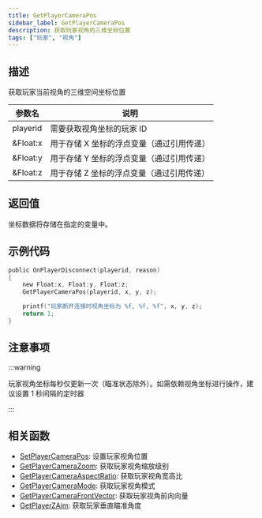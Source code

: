 ```yaml
---
title: GetPlayerCameraPos
sidebar_label: GetPlayerCameraPos
description: 获取玩家视角的三维坐标位置
tags: ["玩家", "视角"]
---
```


## 描述

获取玩家当前视角的三维空间坐标位置

| 参数名   | 说明                                      |
| -------- | ----------------------------------------- |
| playerid | 需要获取视角坐标的玩家 ID                 |
| &Float:x | 用于存储 X 坐标的浮点变量（通过引用传递） |
| &Float:y | 用于存储 Y 坐标的浮点变量（通过引用传递） |
| &Float:z | 用于存储 Z 坐标的浮点变量（通过引用传递） |

## 返回值

坐标数据将存储在指定的变量中。

## 示例代码

```c
public OnPlayerDisconnect(playerid, reason)
{
    new Float:x, Float:y, Float:z;
    GetPlayerCameraPos(playerid, x, y, z);

    printf("玩家断开连接时视角坐标为 %f, %f, %f", x, y, z);
    return 1;
}
```

## 注意事项

:::warning

玩家视角坐标每秒仅更新一次（瞄准状态除外）。如需依赖视角坐标进行操作，建议设置 1 秒间隔的定时器

:::

## 相关函数

- [SetPlayerCameraPos](SetPlayerCameraPos): 设置玩家视角位置
- [GetPlayerCameraZoom](GetPlayerCameraZoom): 获取玩家视角缩放级别
- [GetPlayerCameraAspectRatio](GetPlayerCameraAspectRatio): 获取玩家视角宽高比
- [GetPlayerCameraMode](GetplayerCameraMode): 获取玩家视角模式
- [GetPlayerCameraFrontVector](GetPlayerCameraFrontVector): 获取玩家视角前向向量
- [GetPlayerZAim](GetPlayerZAim): 获取玩家垂直瞄准角度
